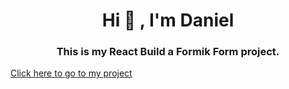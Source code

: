 <h1 align="center">Hi 👋 , I'm Daniel</h1>
<h3 align="center">This is my React Build a Formik Form project.</h3>
<a align="center" href="https://iamfear.github.io/build-a-formik-form/">Click here to go to my project</a>
